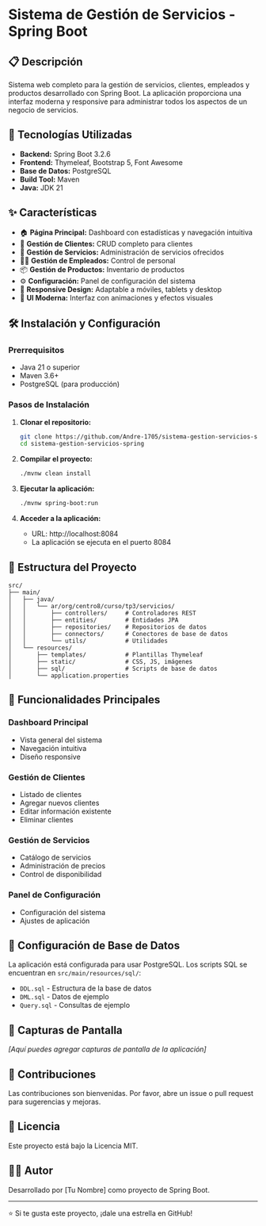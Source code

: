 # Sistema de Gestión de Servicios - Spring Boot

## 📋 Descripción
Sistema web completo para la gestión de servicios, clientes, empleados y productos desarrollado con Spring Boot. La aplicación proporciona una interfaz moderna y responsive para administrar todos los aspectos de un negocio de servicios.

## 🚀 Tecnologías Utilizadas
- **Backend:** Spring Boot 3.2.6
- **Frontend:** Thymeleaf, Bootstrap 5, Font Awesome
- **Base de Datos:** PostgreSQL
- **Build Tool:** Maven
- **Java:** JDK 21

## ✨ Características
- 🏠 **Página Principal:** Dashboard con estadísticas y navegación intuitiva
- 👥 **Gestión de Clientes:** CRUD completo para clientes
- 🔧 **Gestión de Servicios:** Administración de servicios ofrecidos
- 👨‍💼 **Gestión de Empleados:** Control de personal
- 📦 **Gestión de Productos:** Inventario de productos
- ⚙️ **Configuración:** Panel de configuración del sistema
- 📱 **Responsive Design:** Adaptable a móviles, tablets y desktop
- 🎨 **UI Moderna:** Interfaz con animaciones y efectos visuales

## 🛠️ Instalación y Configuración

### Prerrequisitos
- Java 21 o superior
- Maven 3.6+
- PostgreSQL (para producción)

### Pasos de Instalación
1. **Clonar el repositorio:**
   ```bash
   git clone https://github.com/Andre-1705/sistema-gestion-servicios-spring.git
   cd sistema-gestion-servicios-spring
   ```

2. **Compilar el proyecto:**
   ```bash
   ./mvnw clean install
   ```

3. **Ejecutar la aplicación:**
   ```bash
   ./mvnw spring-boot:run
   ```

4. **Acceder a la aplicación:**
   - URL: http://localhost:8084
   - La aplicación se ejecuta en el puerto 8084

## 📁 Estructura del Proyecto
```
src/
├── main/
│   ├── java/
│   │   └── ar/org/centro8/curso/tp3/servicios/
│   │       ├── controllers/     # Controladores REST
│   │       ├── entities/        # Entidades JPA
│   │       ├── repositories/    # Repositorios de datos
│   │       ├── connectors/      # Conectores de base de datos
│   │       └── utils/           # Utilidades
│   └── resources/
│       ├── templates/           # Plantillas Thymeleaf
│       ├── static/              # CSS, JS, imágenes
│       ├── sql/                 # Scripts de base de datos
│       └── application.properties
```

## 🎯 Funcionalidades Principales

### Dashboard Principal
- Vista general del sistema
- Navegación intuitiva
- Diseño responsive

### Gestión de Clientes
- Listado de clientes
- Agregar nuevos clientes
- Editar información existente
- Eliminar clientes

### Gestión de Servicios
- Catálogo de servicios
- Administración de precios
- Control de disponibilidad

### Panel de Configuración
- Configuración del sistema
- Ajustes de aplicación

## 🔧 Configuración de Base de Datos
La aplicación está configurada para usar PostgreSQL. Los scripts SQL se encuentran en `src/main/resources/sql/`:
- `DDL.sql` - Estructura de la base de datos
- `DML.sql` - Datos de ejemplo
- `Query.sql` - Consultas de ejemplo

## 📱 Capturas de Pantalla
*[Aquí puedes agregar capturas de pantalla de la aplicación]*

## 🤝 Contribuciones
Las contribuciones son bienvenidas. Por favor, abre un issue o pull request para sugerencias y mejoras.

## 📄 Licencia
Este proyecto está bajo la Licencia MIT.

## 👨‍💻 Autor
Desarrollado por [Tu Nombre] como proyecto de Spring Boot.

---
⭐ Si te gusta este proyecto, ¡dale una estrella en GitHub!
